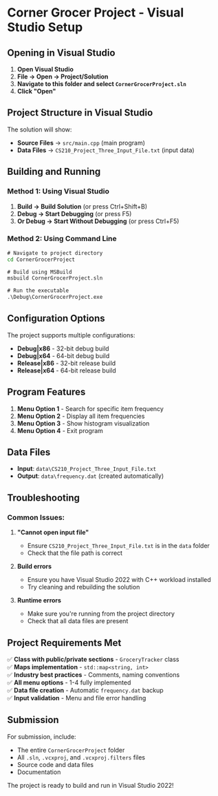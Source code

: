 # Corner Grocer Project - Visual Studio Setup

## Opening in Visual Studio

1. **Open Visual Studio**
2. **File → Open → Project/Solution**
3. **Navigate to this folder and select `CornerGrocerProject.sln`**
4. **Click "Open"**

## Project Structure in Visual Studio

The solution will show:
- **Source Files** → `src/main.cpp` (main program)
- **Data Files** → `CS210_Project_Three_Input_File.txt` (input data)

## Building and Running

### Method 1: Using Visual Studio
1. **Build → Build Solution** (or press Ctrl+Shift+B)
2. **Debug → Start Debugging** (or press F5)
3. **Or Debug → Start Without Debugging** (or press Ctrl+F5)

### Method 2: Using Command Line
```cmd
# Navigate to project directory
cd CornerGrocerProject

# Build using MSBuild
msbuild CornerGrocerProject.sln

# Run the executable
.\Debug\CornerGrocerProject.exe
```

## Configuration Options

The project supports multiple configurations:
- **Debug|x86** - 32-bit debug build
- **Debug|x64** - 64-bit debug build  
- **Release|x86** - 32-bit release build
- **Release|x64** - 64-bit release build

## Program Features

1. **Menu Option 1** - Search for specific item frequency
2. **Menu Option 2** - Display all item frequencies
3. **Menu Option 3** - Show histogram visualization
4. **Menu Option 4** - Exit program

## Data Files

- **Input**: `data\CS210_Project_Three_Input_File.txt`
- **Output**: `data\frequency.dat` (created automatically)

## Troubleshooting

### Common Issues:

1. **"Cannot open input file"**
   - Ensure `CS210_Project_Three_Input_File.txt` is in the `data` folder
   - Check that the file path is correct

2. **Build errors**
   - Ensure you have Visual Studio 2022 with C++ workload installed
   - Try cleaning and rebuilding the solution

3. **Runtime errors**
   - Make sure you're running from the project directory
   - Check that all data files are present

## Project Requirements Met

✅ **Class with public/private sections** - `GroceryTracker` class  
✅ **Maps implementation** - `std::map<string, int>`  
✅ **Industry best practices** - Comments, naming conventions  
✅ **All menu options** - 1-4 fully implemented  
✅ **Data file creation** - Automatic `frequency.dat` backup  
✅ **Input validation** - Menu and file error handling  

## Submission

For submission, include:
- The entire `CornerGrocerProject` folder
- All `.sln`, `.vcxproj`, and `.vcxproj.filters` files
- Source code and data files
- Documentation

The project is ready to build and run in Visual Studio 2022!


